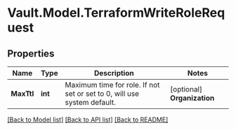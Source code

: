 # Vault.Model.TerraformWriteRoleRequest

## Properties

Name | Type | Description | Notes
------------ | ------------- | ------------- | -------------
**MaxTtl** | **int** | Maximum time for role. If not set or set to 0, will use system default. | [optional] **Organization** | **string** | Name of the Terraform Cloud or Enterprise organization | [optional] **TeamId** | **string** | ID of the Terraform Cloud or Enterprise team under organization (e.g., settings/teams/team-xxxxxxxxxxxxx) | [optional] **Ttl** | **int** | Default lease for generated credentials. If not set or set to 0, will use system default. | [optional] **UserId** | **string** | ID of the Terraform Cloud or Enterprise user (e.g., user-xxxxxxxxxxxxxxxx) | [optional] 

[[Back to Model list]](../README.md#documentation-for-models) [[Back to API list]](../README.md#documentation-for-api-endpoints) [[Back to README]](../README.md)

